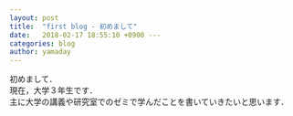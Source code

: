 ```yaml
---
layout: post
title:  "first blog - 初めまして"
date:   2018-02-17 18:55:10 +0900 ---
categories: blog
author: yamaday
---
```


初めまして．  
現在，大学３年生です．  
主に大学の講義や研究室でのゼミで学んだことを書いていきたいと思います．  
